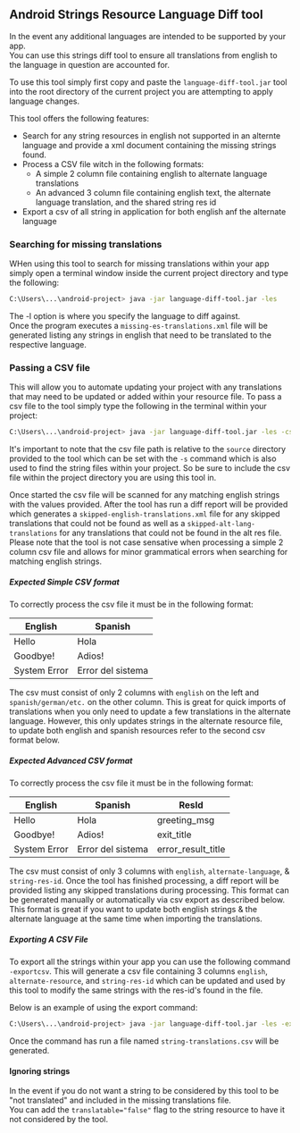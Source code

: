 ## Android Strings Resource Language Diff tool
In the event any additional languages are intended to be supported by your app.  
You can use this strings diff tool to ensure all translations from english to the language in question are accounted for.

To use this tool simply first copy and paste the `language-diff-tool.jar` tool into the root directory of the current project you are attempting to apply language changes.

This tool offers the following features:

* Search for any string resources in english not supported in an alternte language and provide a xml document containing the missing strings found.
* Process a CSV file witch in the following formats:
  * A simple 2 column file containing english to alternate language translations
  * An advanced 3 column file containing english text, the alternate language translation, and the shared string res id
* Export a csv of all string in application for both english anf the alternate language    

### Searching for missing translations
WHen using this tool to search for missing translations within your app simply open a terminal window inside the current project directory and type the following:

```bash  
C:\Users\...\android-project> java -jar language-diff-tool.jar -les  
```  

The -l option is where you specify the language to diff against.  
Once the program executes a `missing-es-translations.xml` file will be generated listing any strings in english that need to be translated to the respective language.

### Passing a CSV file
This will allow you to automate updating your project with any translations that may need to be updated or added within your resource file. 
To pass a csv file to the tool simply type the following in the terminal within your project:

```bash 
C:\Users\...\android-project> java -jar language-diff-tool.jar -les -csv path/to/file.csv
```

It's important to note that the csv file path is relative to the `source` directory provided to the tool which can be set with the `-s` command which is also used to find the string files within your project. So be sure to include the csv file within the project directory you are using this tool in.

Once started the csv file will be scanned for any matching english strings with the values provided. 
After the tool has run a diff report will be provided which generates a `skipped-english-translations.xml` file for any skipped translations 
that could not be found as well as a `skipped-alt-lang-translations` for any translations that could not be found in the alt res file.
Please note that the tool is not case sensative when processing a simple 2 column csv file and allows for minor grammatical errors when searching for matching english strings.


##### Expected Simple CSV format
To correctly process the csv file it must be in the following format:

| English     | Spanish |
| ----------- | ----------- |
| Hello       | Hola        |
| Goodbye!    | Adios!      |
| System Error| Error del sistema |

The csv must consist of only 2 columns with `english` on the left and `spanish/german/etc.` on the other column.
This is great for quick imports of translations when you only need to update a few translations in the alternate language.
However, this only updates strings in the alternate resource file, to update both english and spanish resources refer to the second csv format below.

##### Expected Advanced CSV format
To correctly process the csv file it must be in the following format:

| English     |   Spanish   |    ResId     |
| ----------- | ----------- | ------------ |
| Hello       | Hola        | greeting_msg |
| Goodbye!    | Adios!      | exit_title   |
| System Error| Error del sistema | error_result_title |

The csv must consist of only 3 columns with `english`, `alternate-language`, & `string-res-id`. 
Once the tool has finished processing, a diff report will be provided listing any skipped translations during processing.
This format can be generated manually or automatically via csv export as described below. This format is great if 
you want to update both english strings & the alternate language at the same time when importing the translations.

##### Exporting A CSV File
To export all the strings within your app you can use the following command `-exportcsv`.
This will generate a csv file containing 3 columns `english`, `alternate-resource`, and `string-res-id` which can be updated
and used by this tool to modify the same strings with the res-id's found in the file.

Below is an example of using the export command:
```bash
C:\Users\...\android-project> java -jar language-diff-tool.jar -les -exportcsv path/to/file.csv
```

Once the command has run a file named `string-translations.csv` will be generated.

#### Ignoring strings
In the event if you do not want a string to be considered by this tool to be "not translated" and included in the missing translations file.  
You can add the `translatable="false"` flag to the string resource to have it not considered by the tool.
